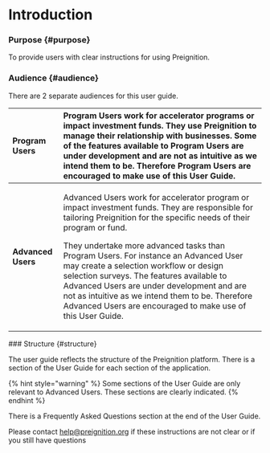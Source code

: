 # Introduction

### Purpose {#purpose}

To provide users with clear instructions for using Preignition. 

### Audience {#audience}

There are 2 separate audiences for this user guide.

<table>
  <thead>
    <tr>
      <th style="text-align:left"><b>Program Users</b>
      </th>
      <th style="text-align:left">Program Users work for accelerator programs or impact investment funds.
        They use Preignition to manage their relationship with businesses. Some
        of the features available to Program Users are under development and are
        not as intuitive as we intend them to be. Therefore Program Users are encouraged
        to make use of this User Guide.</th>
    </tr>
  </thead>
  <tbody>
    <tr>
      <td style="text-align:left"><b>Advanced Users</b>
      </td>
      <td style="text-align:left">
        <p>Advanced Users work for accelerator program or impact investment funds.
          They are responsible for tailoring Preignition for the specific needs of
          their program or fund.</p>
        <p>They undertake more advanced tasks than Program Users. For instance an
          Advanced User may create a selection workflow or design selection surveys.
          The features available to Advanced Users are under development and are
          not as intuitive as we intend them to be. Therefore Advanced Users are
          encouraged to make use of this User Guide.</p>
      </td>
    </tr>
  </tbody>
</table>### Structure {#structure}

The user guide reflects the structure of the Preignition platform.  There is a section of the User Guide for each section of the application.  

{% hint style="warning" %}
Some sections of the User Guide are only relevant to Advanced Users.  These sections are clearly indicated.
{% endhint %}

There is a Frequently Asked Questions section at the end of the User Guide.

Please contact help@preignition.org if these instructions are not clear or if you still have questions

